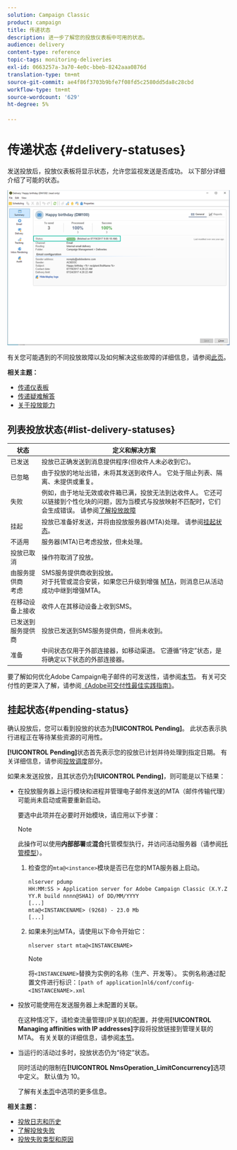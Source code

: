 ```yaml
---
solution: Campaign Classic
product: campaign
title: 传递状态
description: 进一步了解您的投放仪表板中可用的状态。
audience: delivery
content-type: reference
topic-tags: monitoring-deliveries
exl-id: 0663257a-3a70-4e0c-bbeb-8242aaa0876d
translation-type: tm+mt
source-git-commit: ae4f86f3703b9bfe7f08fd5c2580dd5da8c28cbd
workflow-type: tm+mt
source-wordcount: '629'
ht-degree: 5%

---
```


# 传递状态 {#delivery-statuses}

<!--ajouter intro 

ajouter screenshot -->

发送投放后，投放仪表板将显示状态，允许您监视发送是否成功。 以下部分详细介绍了可能的状态。

![](assets/delivery-status.png)

有关您可能遇到的不同投放故障以及如何解决这些故障的详细信息，请参阅[此页](../../delivery/using/understanding-delivery-failures.md)。

**相关主题：**

* [传递仪表板](../../delivery/using/delivery-dashboard.md)
* [传递疑难解答](../../delivery/using/delivery-troubleshooting.md)
* [关于投放能力](../../delivery/using/about-deliverability.md)

## 列表投放状态{#list-delivery-statuses}

<table> 
 <thead> 
  <tr> 
   <th> 状态<br /> </th> 
   <th> 定义和解决方案<br /> </th> 
  </tr> 
 </thead> 
 <tbody> 
  <tr> 
   <td> 已发送<br /> </td> 
   <td> 投放已正确发送到消息提供程序(但收件人未必收到它)。<br /> </td> 
  </tr> 
  <tr> 
   <td> 已忽略<br /> </td> 
   <td> 由于投放的地址出错，未将其发送到收件人。 它处于阻止列表、隔离、未提供或重复。<br /> </td> 
  </tr> 
  <tr> 
   <td> 失败<br /> </td> 
   <td> 例如，由于地址无效或收件箱已满，投放无法到达收件人。 它还可以链接到个性化块的问题，因为当模式与投放映射不匹配时，它们会生成错误。 请参阅<a href="../../delivery/using/understanding-delivery-failures.md" target="_blank">了解投放故障</a><br /> </td> 
  </tr>
  <tr> 
   <td> 挂起<br /> </td> 
   <td> 投放已准备好发送，并将由投放服务器(MTA)处理。 请参阅<a href="#pending-status" target="_blank">挂起状态</a>。<br /> </td> 
  </tr> 
  <tr> 
   <td> 不适用<br /> </td> 
   <td> 服务器(MTA)已考虑投放，但未处理。<br /> </td> 
  </tr>  
  <tr> 
   <td> 投放已取消<br /> </td> 
   <td> 操作符取消了投放。<br /> </td> 
  </tr> 
  <tr> 
   <td> 由服务提供商<br />考虑 </td> 
   <td> SMS服务提供商收到投放。<br /> 对于托管或混合安装，如果您已升级到增强 <a href="../../delivery/using/sending-with-enhanced-mta.md" target="_blank">MTA</a>，则消息已从活动成功中继到增强MTA。</td> 
  </tr> 
  <tr> 
   <td> 在移动设备上接收<br /> </td> 
   <td> 收件人在其移动设备上收到SMS。<br /> </td> 
  </tr>
  <tr> 
   <td> 已发送到服务提供商<br /> </td> 
   <td> 投放已发送到SMS服务提供商，但尚未收到。<br />
   </td> 
  </tr> 
  <tr> 
   <td> 准备<br /> </td> 
   <td> 中间状态仅用于外部连接器，如移动渠道。 它遵循“待定”状态，是将确定以下状态的外部连接器。<br /> </td> 
  </tr> 
 </tbody> 
</table>

要了解如何优化Adobe Campaign电子邮件的可发送性，请参阅[本节](../../delivery/using/about-deliverability.md)。 有关可交付性的更深入了解，请参阅[《Adobe可交付性最佳实践指南》](https://experienceleague.adobe.com/docs/deliverability-learn/deliverability-best-practice-guide/introduction.html?lang=zh-Hans)。

## 挂起状态{#pending-status}

确认投放后，您可以看到投放的状态为&#x200B;**[!UICONTROL Pending]**。 此状态表示执行进程正在等待某些资源的可用性。

**[!UICONTROL Pending]**&#x200B;状态首先表示您的投放已计划并待处理到指定日期。 有关详细信息，请参阅[投放调度](../../delivery/using/steps-sending-the-delivery.md#scheduling-the-delivery-sending)部分。

如果未发送投放，且其状态仍为&#x200B;**[!UICONTROL Pending]**，则可能是以下结果：

* 在投放服务器上运行模块和进程并管理电子邮件发送的MTA（邮件传输代理）可能尚未启动或需要重新启动。

   要选中此项并在必要时开始模块，请应用以下步骤：

   >[!NOTE]
   >
   >此操作可以使用&#x200B;**内部部署**&#x200B;或&#x200B;**混合**&#x200B;托管模型执行，并访问活动服务器（请参阅[托管模型](../../installation/using/hosting-models.md)）。

   1. 检查您的`mta@<instance>`模块是否已在您的MTA服务器上启动。

      ```
      nlserver pdump
      HH:MM:SS > Application server for Adobe Campaign Classic (X.Y.Z YY.R build nnnn@SHA1) of DD/MM/YYYY
      [...]
      mta@<INSTANCENAME> (9268) - 23.0 Mb
      [...]
      ```

   1. 如果未列出MTA，请使用以下命令开始它：

      ```
      nlserver start mta@<INSTANCENAME>
      ```

      >[!NOTE]
      >
      >将`<INSTANCENAME>`替换为实例的名称（生产、开发等）。 实例名称通过配置文件进行标识：`[path of application]nl6/conf/config-<INSTANCENAME>.xml`

* 投放可能使用在发送服务器上未配置的关联。

   在这种情况下，请检查流量管理(IP关联)的配置，并使用&#x200B;**[!UICONTROL Managing affinities with IP addresses]**&#x200B;字段将投放链接到管理关联的MTA。 有关关联的详细信息，请参阅[本节](../../installation/using/configure-delivery-settings.md)。

* 当运行的活动过多时，投放状态仍为“待定”状态。

   同时活动的限制在&#x200B;**[!UICONTROL NmsOperation_LimitConcurrency]**&#x200B;选项中定义。 默认值为 10。

   了解有关[本页](../../installation/using/configuring-campaign-options.md)中选项的更多信息。


**相关主题：**

* [投放日志和历史](#delivery-logs-and-history)
* [了解投放失败](../../delivery/using/understanding-delivery-failures.md)
* [投放失败类型和原因](../../delivery/using/understanding-delivery-failures.md#delivery-failure-types-and-reasons)
